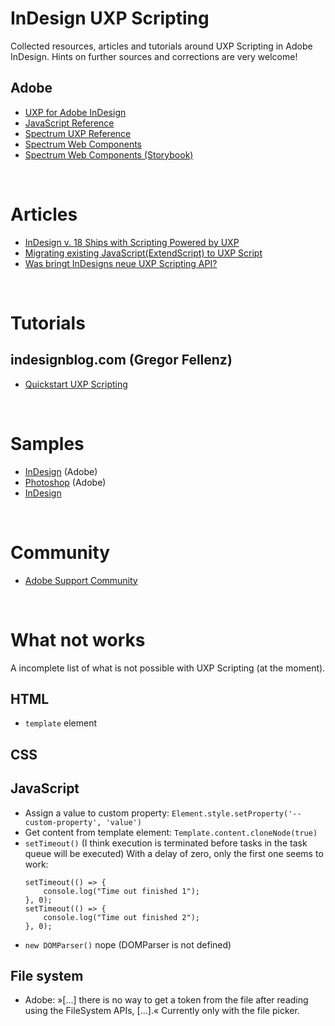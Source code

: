 # InDesign UXP Scripting
Collected resources, articles and tutorials around UXP Scripting in Adobe InDesign. Hints on further sources and corrections are very welcome!

## Adobe
- [UXP for Adobe InDesign](https://developer.adobe.com/indesign/uxp)
- [JavaScript Reference](https://developer.adobe.com/indesign/uxp/uxp/reference-js/)
- [Spectrum UXP Reference](https://developer.adobe.com/indesign/uxp/uxp/reference-spectrum/)
- [Spectrum Web Components](https://opensource.adobe.com/spectrum-web-components/)
- [Spectrum Web Components (Storybook)](https://opensource.adobe.com/spectrum-web-components/storybook/)

&nbsp;
# Articles
- [InDesign v. 18 Ships with Scripting Powered by UXP](https://blog.developer.adobe.com/indesign-v-18-ships-with-scripting-powered-by-uxp-53e5dc008f17)
- [Migrating existing JavaScript(ExtendScript) to UXP Script](https://developer.adobe.com/indesign/uxp/guides/migrating-to-UXPScript/)
- [Was bringt InDesigns neue UXP Scripting API?](https://xporc.net/2022/12/02/was-bringt-indesigns-neue-uxp-scripting-api/)

&nbsp;
# Tutorials
## indesignblog.com (Gregor Fellenz)
- [Quickstart UXP Scripting](https://www.indesignblog.com/2022/11/quickstart-uxp-scripting/)

&nbsp;
# Samples
- [InDesign](https://github.com/AdobeDocs/uxp-indesign/tree/main/src/pages/reference/uxp-scripting-samples) (Adobe)
- [Photoshop](https://github.com/AdobeDocs/uxp-photoshop-plugin-samples) (Adobe)
- [InDesign](https://github.com/RolandDreger/indesign-uxp-script-snippets)

&nbsp;
# Community
- [Adobe Support Community](https://community.adobe.com/t5/indesign/ct-p/ct-indesign?page=1&sort=latest_replies&lang=all&tabid=all&topics=label-uxpscripting)

&nbsp;
# What not works
A incomplete list of what is not possible with UXP Scripting (at the moment).
## HTML
- `template` element

## CSS

## JavaScript

- Assign a value to custom property: `Element.style.setProperty('--custom-property', 'value')`
- Get content from template element: `Template.content.cloneNode(true)`
- `setTimeout()` (I think execution is terminated before tasks in the task queue will be executed)
	With a delay of zero, only the first one seems to work:
	```
	setTimeout(() => {
		console.log("Time out finished 1");
	}, 0);
	setTimeout(() => {
		console.log("Time out finished 2");
	}, 0);
	```
- `new DOMParser()` nope (DOMParser is not defined)

## File system
- Adobe: »[...] there is no way to get a token from the file after reading using the FileSystem APIs, [...].« Currently only with the file picker.
